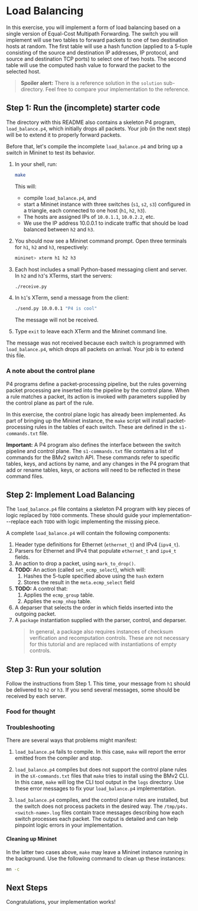 # Load Balancing 

In this exercise, you will implement a form of load balancing based on
a single version of Equal-Cost Multipath Forwarding. The switch you
will implement will use two tables to forward packets to one of two
destination hosts at random. The first table will use a hash function
(applied to a 5-tuple consisting of the source and destination 
IP addresses, IP protocol, and source and destination TCP ports) 
to select one of two hosts. The second table will use the
computed hash value to forward the packet to the selected host.

> **Spoiler alert:** There is a reference solution in the `solution`
> sub-directory. Feel free to compare your implementation to the
> reference.

## Step 1: Run the (incomplete) starter code

The directory with this README also contains a skeleton P4 program,
`load_balance.p4`, which initially drops all packets.  Your job (in
the next step) will be to extend it to properly forward packets.

Before that, let's compile the incomplete `load_balance.p4` and bring
up a switch in Mininet to test its behavior.

1. In your shell, run:
   ```bash
   make
   ```   
   This will:
   * compile `load_balance.p4`, and
   * start a Mininet instance with three switches (`s1`, `s2`, `s3`) configured
     in a triangle, each connected to one host (`h1`, `h2`, `h3`).
   * The hosts are assigned IPs of `10.0.1.1`, `10.0.2.2`, etc.  
   * We use the IP address 10.0.0.1 to indicate traffic that should be
     load balanced between `h2` and `h3`.

2. You should now see a Mininet command prompt.  Open three terminals
   for `h1`, `h2` and `h3`, respectively:
   ```bash
   mininet> xterm h1 h2 h3
   ```   
3. Each host includes a small Python-based messaging client and
   server.  In `h2` and `h3`'s XTerms, start the servers:
   ```bash
   ./receive.py
   ```
4. In `h1`'s XTerm, send a message from the client:
   ```bash
   ./send.py 10.0.0.1 "P4 is cool"
   ```
   The message will not be received.
5. Type `exit` to leave each XTerm and the Mininet command line.

The message was not received because each switch is programmed with
`load_balance.p4`, which drops all packets on arrival.  Your job is to
extend this file.

### A note about the control plane

P4 programs define a packet-processing pipeline, but the rules
governing packet processing are inserted into the pipeline by the
control plane.  When a rule matches a packet, its action is invoked
with parameters supplied by the control plane as part of the rule.

In this exercise, the control plane logic has already been
implemented.  As part of bringing up the Mininet instance, the
`make` script will install packet-processing rules in the tables of
each switch.  These are defined in the `s1-commands.txt` file.

**Important:** A P4 program also defines the interface between the
switch pipeline and control plane. The `s1-commands.txt` file contains
a list of commands for the BMv2 switch API. These commands refer to
specific tables, keys, and actions by name, and any changes in the P4
program that add or rename tables, keys, or actions will need to be
reflected in these command files.

## Step 2: Implement Load Balancing

The `load_balance.p4` file contains a skeleton P4 program with key
pieces of logic replaced by `TODO` comments.  These should guide your
implementation---replace each `TODO` with logic implementing the
missing piece.

A complete `load_balance.p4` will contain the following components:

1. Header type definitions for Ethernet (`ethernet_t`) and IPv4 (`ipv4_t`).
2. Parsers for Ethernet and IPv4 that populate `ethernet_t` and `ipv4_t` fields.
3. An action to drop a packet, using `mark_to_drop()`.
4. **TODO:** An action (called `set_ecmp_select`), which will:
	1. Hashes the 5-tuple specified above using the `hash` extern
	2. Stores the result in the `meta.ecmp_select` field
5. **TODO:** A control that:
    1. Applies the `ecmp_group` table.
    2. Applies the `ecmp_nhop` table.
6. A deparser that selects the order in which fields inserted into the outgoing
   packet.
7. A `package` instantiation supplied with the parser, control, and deparser.
    > In general, a package also requires instances of checksum verification
    > and recomputation controls.  These are not necessary for this tutorial
    > and are replaced with instantiations of empty controls.

## Step 3: Run your solution

Follow the instructions from Step 1.  This time, your message from
`h1` should be delivered to `h2` or `h3`. If you send several
messages, some should be received by each server.

### Food for thought


### Troubleshooting

There are several ways that problems might manifest:

1. `load_balance.p4` fails to compile.  In this case, `make` will
report the error emitted from the compiler and stop.

2. `load_balance.p4` compiles but does not support the control plane
rules in the `sX-commands.txt` files that `make` tries to install
using the BMv2 CLI.  In this case, `make` will log the CLI tool output
in the `logs` directory. Use these error messages to fix your `load_balance.p4`
implementation.

3. `load_balance.p4` compiles, and the control plane rules are
installed, but the switch does not process packets in the desired way.
The `/tmp/p4s.<switch-name>.log` files contain trace messages
describing how each switch processes each packet.  The output is
detailed and can help pinpoint logic errors in your implementation.

#### Cleaning up Mininet

In the latter two cases above, `make` may leave a Mininet instance
running in the background.  Use the following command to clean up
these instances:

```bash
mn -c
```

## Next Steps

Congratulations, your implementation works! 
